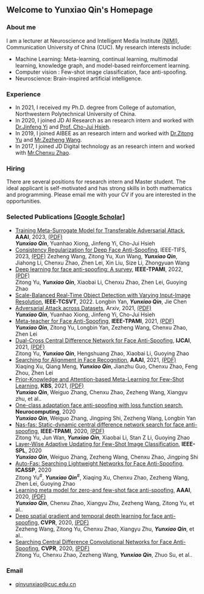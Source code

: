 ## Welcome to Yunxiao Qin's Homepage

### About me

I am a lecturer at Neuroscience and Intelligent Media Institute [(NIMI)](http://www.1r3.com/bs2/index.html), Communication University of China (CUC). My research interests include:
- Machine Learning: Meta-learning, continual learning, multimodal learning, knowledge graph, and model-based reinforcement learning. 
- Computer vision : Few-shot image classification, face anti-spoofing.
- Neuroscience: Brain-inspired artificial intelligence.

### Experience
- In 2021, I received my Ph.D. degree from College of automation, Northwestern Polytechnical University of China.  
- In 2020, I joined JD AI Research as an research intern and worked with [Dr.Jinfeng Yi](https://jinfengyi.net/) and [Prof. Cho-Jui Hsieh](http://web.cs.ucla.edu/~chohsieh).  
- In 2019, I joined AIBEE as an research intern and worked with [Dr.Zitong Yu](https://scholar.google.com/citations?user=ziHejLwAAAAJ&hl=zh-CN) and [Mr.Zezheng Wang](https://scholar.google.com/citations?user=5VMNd7oAAAAJ&hl=zh-CN).  
- In 2017, I joined JD Digital technology as an research intern and worked with [Mr.Chenxu Zhao](https://scholar.google.com/citations?user=q07NiEAAAAAJ&hl=zh-CN).

### Hiring
There are several positions for research intern and Master student. The ideal applicant is self-motivated and has strong skills in both mathematics and programming. Please email me with your CV if you are interested in the opportunities.

### Selected Publications [[Google Scholar]](https://scholar.google.com/citations?user=EMEy3gwAAAAJ&hl=zh-CN)
- [Training Meta-Surrogate Model for Transferable Adversarial Attack](https://arxiv.org/abs/2109.01983), **AAAI**, 2023, [(PDF)](https://arxiv.org/pdf/2109.01983)   
  ***Yunxiao Qin***, Yuanhao Xiong, Jinfeng Yi, Cho-Jui Hsieh
- [Consistency Regularization for Deep Face Anti-Spoofing](https://ieeexplore.ieee.org/abstract/document/10012352), IEEE-TIFS, 2023, [(PDF)](https://arxiv.org/pdf/2111.12320)
  Zezheng Wang, Zitong Yu, Xun Wang, ***Yunxiao Qin***, Jiahong Li, Chenxu Zhao, Zhen Lei, Xin Liu, Size Li, Zhongyuan Wang
- [Deep learning for face anti-spoofing: A survey](https://arxiv.org/abs/2106.14948), **IEEE-TPAMI**, 2022, [(PDF)](https://arxiv.org/pdf/2106.14948)   
  Zitong Yu, ***Yunxiao Qin***, Xiaobai Li, Chenxu Zhao, Zhen Lei, Guoying Zhao
- [Scale-Balanced Real-Time Object Detection with Varying Input-Image Resolution](https://ieeexplore.ieee.org/abstract/document/9855518), **IEEE-TCSVT**, 2022.
  Longbin Yan, ***Yunxiao Qin***, Jie Chen
 - [Adversarial Attack across Datasets](https://arxiv.org/abs/2110.07718), Arxiv, 2021, [(PDF)](https://arxiv.org/pdf/2110.07718)    
  ***Yunxiao Qin***, Yuanhao Xiong, Jinfeng Yi, Cho-Jui Hsieh  
- [Meta-teacher for Face Anti-Spoofing](https://ieeexplore.ieee.org/abstract/document/9462562), **IEEE-TPAMI**, 2021, [(PDF)](https://arxiv.org/pdf/2111.06638)   
  ***Yunxiao Qin***, Zitong Yu, Longbin Yan, Zezheng Wang, Chenxu Zhao, Zhen Lei
- [Dual-Cross Central Difference Network for Face Anti-Spoofing](https://www.ijcai.org/proceedings/2021/177), **IJCAI**, 2021, [(PDF)](https://www.ijcai.org/proceedings/2021/0177.pdf)  
  Zitong Yu, ***Yunxiao Qin***, Hengshuang Zhao, Xiaobai Li, Guoying Zhao
- [Searching for Alignment in Face Recognition](https://ojs.aaai.org/index.php/AAAI/article/view/16415), **AAAI**, 2021, [(PDF)](https://ojs.aaai.org/index.php/AAAI/article/view/16415/16222)  
  Xiaqing Xu, Qiang Meng, ***Yunxiao Qin***, Jianzhu Guo, Chenxu Zhao, Feng Zhou, Zhen Lei
- [Prior-Knowledge and Attention-based Meta-Learning for Few-Shot Learning](https://www.sciencedirect.com/science/article/abs/pii/S0950705120307383), **KBS**, 2021, [(PDF)](https://arxiv.org/pdf/1812.04955)  
  ***Yunxiao Qin***, Weiguo Zhang, Chenxu Zhao, Zezheng Wang, Xiangyu zhu, et al..
- [One-class adaptation face anti-spoofing with loss function search](https://www.sciencedirect.com/science/article/abs/pii/S0925231220313540), **Neurocomputing**, 2020  
  ***Yunxiao Qin***, Weiguo Zhang, Jingping Shi, Zezheng Wang, Longbin Yan
- [Nas-fas: Static-dynamic central difference network search for face anti-spoofing](https://ieeexplore.ieee.org/abstract/document/9252183), **IEEE-TPAMI**, 2020, [(PDF)](https://arxiv.org/pdf/2011.02062)  
  Zitong Yu, Jun Wan, ***Yunxiao Qin***, Xiaobai Li, Stan Z Li, Guoying Zhao
- [Layer-Wise Adaptive Updating for Few-Shot Image Classification](https://ieeexplore.ieee.org/abstract/document/9250503), **IEEE-SPL**, 2020  
  ***Yunxiao Qin***, Weiguo Zhang, Zezheng Wang, Chenxu Zhao, Jingping Shi
- [Auto-Fas: Searching Lightweight Networks for Face Anti-Spoofing](https://ieeexplore.ieee.org/abstract/document/9053587), **ICASSP**, 2020  
  Zitong Yu<sup>#</sup>, ***Yunxiao Qin***<sup>#</sup>, Xiaqing Xu, Chenxu Zhao, Zezheng Wang, Zhen Lei, Guoying Zhao
- [Learning meta model for zero-and few-shot face anti-spoofing](https://ojs.aaai.org/index.php/AAAI/article/view/6866), **AAAI**, 2020, [(PDF)](https://ojs.aaai.org/index.php/AAAI/article/view/6866/6720)  
  ***Yunxiao Qin***, Chenxu Zhao, Xiangyu Zhu, Zezheng Wang, Zitong Yu, et al..
- [Deep spatial gradient and temporal depth learning for face anti-spoofing](https://openaccess.thecvf.com/content_CVPR_2020/html/Wang_Deep_Spatial_Gradient_and_Temporal_Depth_Learning_for_Face_Anti-Spoofing_CVPR_2020_paper.html), **CVPR**, 2020, [(PDF)](https://openaccess.thecvf.com/content_CVPR_2020/papers/Wang_Deep_Spatial_Gradient_and_Temporal_Depth_Learning_for_Face_Anti-Spoofing_CVPR_2020_paper.pdf)  
  Zezheng Wang, Zitong Yu, Chenxu Zhao, Xiangyu Zhu, ***Yunxiao Qin***, et al..
- [Searching Central Difference Convolutional Networks for Face Anti-Spoofing](https://openaccess.thecvf.com/content_CVPR_2020/html/Yu_Searching_Central_Difference_Convolutional_Networks_for_Face_Anti-Spoofing_CVPR_2020_paper.html), **CVPR**, 2020, [(PDF)](https://openaccess.thecvf.com/content_CVPR_2020/papers/Yu_Searching_Central_Difference_Convolutional_Networks_for_Face_Anti-Spoofing_CVPR_2020_paper.pdf)  
  Zitong Yu, Chenxu Zhao, Zezheng Wang, ***Yunxiao Qin***, Zhuo Su, et al..

### Email
- qinyunxiao@cuc.edu.cn
